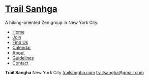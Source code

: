 # [Trail Sanhga](https://www.trailsangha.com)

A hiking-oriented Zen group in New York City.

- [Home](https://www.trailsangha.com)
- [Join](https://www.trailsangha.com/#join)
- [Find Us](https://www.trailsangha.com/#find-us)
- [Calendar](https://www.trailsangha.com/#calendar)
- [About](https://www.trailsangha.com/about.html#main)
- [Guidelines](https://www.trailsangha.com/guidelines.html#main)
- [Contact](https://www.trailsangha.com/contact.html#main)

__Trail Sangha__
New York City
[trailsangha.com](https://www.trailsangha.com)
[trailsangha@gmail.com](mailto:trailsangha@gmail.com)

